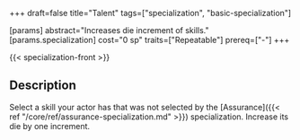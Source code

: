 +++
draft=false
title="Talent"
tags=["specialization", "basic-specialization"]

[params]
  abstract="Increases die increment of skills."
  [params.specialization]
    cost="0 sp"
    traits=["Repeatable"]
    prereq=["-"]
+++

{{< specialization-front >}}

## Description

Select a skill your actor has that was not selected by the 
[Assurance]({{< ref "/core/ref/assurance-specialization.md" >}}) 
specialization. Increase its die by one increment.

